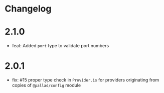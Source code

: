 # Changelog

# 2.1.0

* feat: Added `port` type to validate port numbers
 
# 2.0.1
* fix: #15 proper type check in `Provider.is` for providers originating from copies of `@pallad/config` module
